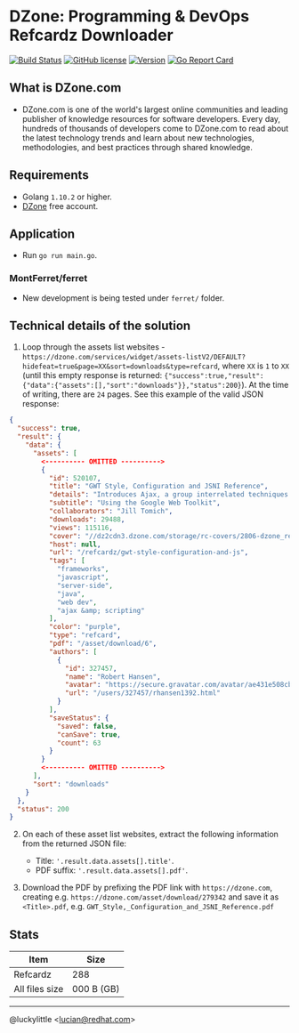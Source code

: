 # DZone: Programming & DevOps Refcardz Downloader

[![Build Status](https://travis-ci.org/luckylittle/dzone-refcardz-downloader.svg?branch=master)](https://travis-ci.org/luckylittle/dzone-refcardz-downloader)
[![GitHub license](https://img.shields.io/github/license/luckylittle/dzone-refcardz-downloader.svg)](https://github.com/luckylittle/dzone-refcardz-downloader/blob/master/LICENSE)
[![Version](https://img.shields.io/badge/Version-1.0-green.svg)](https://github.com/luckylittle/dzone-refcardz-downloader/releases)
[![Go Report Card](https://goreportcard.com/badge/github.com/luckylittle/dzone-refcardz-downloader)](https://goreportcard.com/report/github.com/luckylittle/dzone-refcardz-downloader)

## What is DZone.com

- DZone.com is one of the world's largest online communities and leading publisher of knowledge resources for software developers. Every day, hundreds of thousands of developers come to DZone.com to read about the latest technology trends and learn about new technologies, methodologies, and best practices through shared knowledge.

## Requirements

- Golang `1.10.2` or higher.
- [DZone](https://dzone.com) free account.

## Application

- Run `go run main.go`.

### MontFerret/ferret

- New development is being tested under `ferret/` folder.

## Technical details of the solution

1. Loop through the assets list websites - `https://dzone.com/services/widget/assets-listV2/DEFAULT?hidefeat=true&page=XX&sort=downloads&type=refcard`, where `XX` is `1` to `XX` (until this empty response is returned: `{"success":true,"result":{"data":{"assets":[],"sort":"downloads"}},"status":200}`). At the time of writing, there are `24` pages. See this example of the valid JSON response:

```json
{
  "success": true,
  "result": {
    "data": {
      "assets": [
        <---------- OMITTED ---------->
        {
          "id": 520107,
          "title": "GWT Style, Configuration and JSNI Reference",
          "details": "Introduces Ajax, a group interrelated techniques used in client-side web development for creating asynchronous web applications.",
          "subtitle": "Using the Google Web Toolkit",
          "collaborators": "Jill Tomich",
          "downloads": 29488,
          "views": 115116,
          "cover": "//dz2cdn3.dzone.com/storage/rc-covers/2806-dzone_refcard_.png",
          "host": null,
          "url": "/refcardz/gwt-style-configuration-and-js",
          "tags": [
            "frameworks",
            "javascript",
            "server-side",
            "java",
            "web dev",
            "ajax &amp; scripting"
          ],
          "color": "purple",
          "type": "refcard",
          "pdf": "/asset/download/6",
          "authors": [
            {
              "id": 327457,
              "name": "Robert Hansen",
              "avatar": "https://secure.gravatar.com/avatar/ae431e508cbc54620c27a0d612d4f93c?d=identicon&r=PG",
              "url": "/users/327457/rhansen1392.html"
            }
          ],
          "saveStatus": {
            "saved": false,
            "canSave": true,
            "count": 63
          }
        }
        <---------- OMITTED ---------->
      ],
      "sort": "downloads"
    }
  },
  "status": 200
}
```

2. On each of these asset list websites, extract the following information from the returned JSON file:

    - Title:      `'.result.data.assets[].title'`.
    - PDF suffix: `'.result.data.assets[].pdf'`.

3. Download the PDF by prefixing the PDF link with `https://dzone.com`, creating e.g. `https://dzone.com/asset/download/279342` and save it as `<Title>.pdf`, e.g. `GWT_Style,_Configuration_and_JSNI_Reference.pdf`

## Stats

|Item          |Size      |
|--------------|----------|
|Refcardz      |288       |
|All files size|000 B (GB)|

---

@luckylittle <<lucian@redhat.com>>
